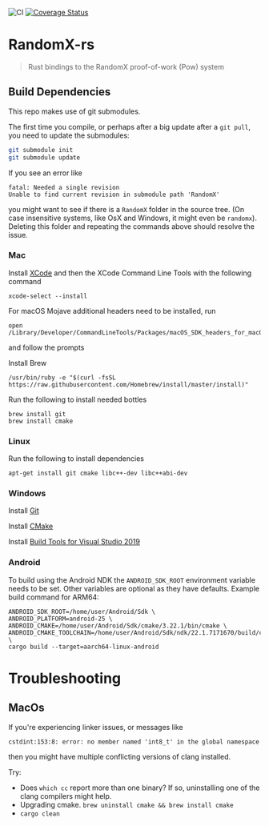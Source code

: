![CI](https://github.com/tari-project/randomx-rs/actions/workflows/ci.yml/badge.svg)
[![Coverage Status](https://coveralls.io/repos/github/delta1/randomx-rs/badge.svg?branch=cov-temp)](https://coveralls.io/github/delta1/randomx-rs?branch=cov-temp)

# RandomX-rs

> Rust bindings to the RandomX proof-of-work (Pow) system

## Build Dependencies

This repo makes use of git submodules.

The first time you compile, or perhaps after a big update after a `git pull`, you need to update the submodules:

```bash
git submodule init
git submodule update
```

If you see an error like

```
fatal: Needed a single revision
Unable to find current revision in submodule path 'RandomX'
```

you might want to see if there is a `RandomX` folder in the source tree. (On case insensitive systems, like OsX and Windows, it might
even be `randomx`). Deleting this folder and repeating the commands above should resolve the issue.

### Mac

Install [XCode](https://apps.apple.com/za/app/xcode/id497799835?mt=12) and then the XCode Command Line Tools with the following command

```
xcode-select --install
```

For macOS Mojave additional headers need to be installed, run

```
open /Library/Developer/CommandLineTools/Packages/macOS_SDK_headers_for_macOS_10.14.pkg
```

and follow the prompts

Install Brew

```
/usr/bin/ruby -e "$(curl -fsSL https://raw.githubusercontent.com/Homebrew/install/master/install)"
```

Run the following to install needed bottles

```
brew install git
brew install cmake
```

### Linux

Run the following to install dependencies

```
apt-get install git cmake libc++-dev libc++abi-dev
```

### Windows

Install [Git](https://git-scm.com/download/win)

Install [CMake](https://cmake.org/download/)

Install [Build Tools for Visual Studio 2019](https://visualstudio.microsoft.com/thank-you-downloading-visual-studio/?sku=BuildTools&rel=16)

### Android

To build using the Android NDK the `ANDROID_SDK_ROOT` environment variable needs to be set. Other variables are optional as they have defaults. Example build command for ARM64:
```
ANDROID_SDK_ROOT=/home/user/Android/Sdk \
ANDROID_PLATFORM=android-25 \
ANDROID_CMAKE=/home/user/Android/Sdk/cmake/3.22.1/bin/cmake \
ANDROID_CMAKE_TOOLCHAIN=/home/user/Android/Sdk/ndk/22.1.7171670/build/cmake/android.toolchain.cmake \
cargo build --target=aarch64-linux-android
```

# Troubleshooting

## MacOs

If you're experiencing linker issues, or messages like

`cstdint:153:8: error: no member named 'int8_t' in the global namespace`

then you might have multiple conflicting versions of clang installed.

Try:

- Does `which cc` report more than one binary? If so, uninstalling one of the clang compilers might help.
- Upgrading cmake. `brew uninstall cmake && brew install cmake`
- `cargo clean`
